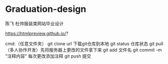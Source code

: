 # Graduation-design
陈飞 杜帅服装类网站毕业设计

https://htmlpreview.github.io/?

cmd:（任意文件夹）
git clone url 下载git仓库到本地
git status	仓库状态
git pull （多人协作开发）先将服务器上更改的文件拿下来
git add 文件名
git commit -m "注释内容" 每次更改添加注释
git push 提交